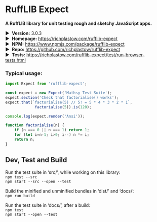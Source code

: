 # RuffLIB Expect

__A RuffLIB library for unit testing rough and sketchy JavaScript apps.__

▶&nbsp; __Version:__ 3.0.3  
▶&nbsp; __Homepage:__ <https://richplastow.com/rufflib-expect>  
▶&nbsp; __NPM:__ <https://www.npmjs.com/package/rufflib-expect>  
▶&nbsp; __Repo:__ <https://github.com/richplastow/rufflib-expect>  
▶&nbsp; __Tests:__ <https://richplastow.com/rufflib-expect/test/run-browser-tests.html>  


### Typical usage:

```js
import Expect from 'rufflib-expect';

const expect = new Expect('Mathsy Test Suite');
expect.section('Check that factorialise() works');
expect.that(`factorialise(5) // 5! = 5 * 4 * 3 * 2 * 1`,
             factorialise(5)).is(120);

console.log(expect.render('Ansi'));

function factorialise(n) {
    if (n === 0 || n === 1) return 1;
    for (let i=n-1; i>0; i--) n *= i;
    return n;
}
```


## Dev, Test and Build

Run the test suite in ‘src/’, while working on this library:  
`npm test --src`  
`npm start --src --open --test`  

Build the minified and unminified bundles in ‘dist/’ and ‘docs/’:  
`npm run build`

Run the test suite in ‘docs/’, after a build:  
`npm test`  
`npm start --open --test`  
